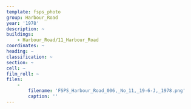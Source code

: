 ```yaml
---
template: fsps_photo
group: Harbour_Road
year: '1978'
description: ~
buildings:
    - Harbour_Road/11_Harbour_Road
coordinates: ~
heading: ~
classification: ~
section: ~
cell: ~
film_roll: ~
files:
    -
        filename: 'FSPS_Harbour_Road_006,_No_11,_19-6-J,_1978.png'
        caption: ''
---
```

